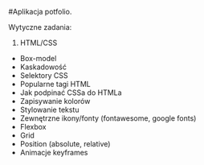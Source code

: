 #Aplikacja potfolio.

Wytyczne zadania:
1.    HTML/CSS
-    Box-model
-    Kaskadowość
-    Selektory CSS
-    Popularne tagi HTML
-    Jak podpinać CSSa do HTMLa
-    Zapisywanie kolorów
-    Stylowanie tekstu
-    Zewnętrzne ikony/fonty (fontawesome, google fonts)
-    Flexbox
-    Grid
-    Position (absolute, relative)
-    Animacje keyframes